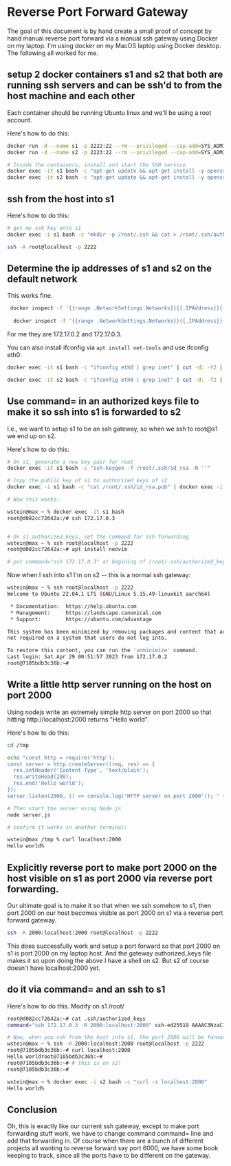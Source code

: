 # Reverse Port Forward Gateway

The goal of this document is by hand create a small proof of concept by hand manual reverse port forward via a manual ssh gateway using Docker on my laptop.  I'm using docker on my MacOS laptop using Docker desktop.   The following all worked for me.

## setup 2 docker containers s1 and s2 that both are running ssh servers and can be ssh'd to from the host machine and each other

Each container should be running Ubuntu linux and we'll be using a root account.

Here's how to do this:

```sh
docker run -d --name s1 -p 2222:22 --rm --privileged --cap-add=SYS_ADMIN --cap-add=NET_ADMIN --cap-add=NET_BIND_SERVICE --cap-add=NET_RAW -e "container=docker" -v /sys/fs/cgroup:/sys/fs/cgroup:ro ubuntu tail -f /dev/null
docker run -d --name s2 -p 2223:22 --rm --privileged --cap-add=SYS_ADMIN --cap-add=NET_ADMIN --cap-add=NET_BIND_SERVICE --cap-add=NET_RAW -e "container=docker" -v /sys/fs/cgroup:/sys/fs/cgroup:ro ubuntu tail -f /dev/null

# Inside the containers, install and start the SSH service
docker exec -it s1 bash -c "apt-get update && apt-get install -y openssh-server && service ssh start"
docker exec -it s2 bash -c "apt-get update && apt-get install -y openssh-server && service ssh start"
```

## ssh from the host into s1

Here's how to do this:

```sh
# get my ssh key onto s1
docker exec -i s1 bash -c "mkdir -p /root/.ssh && cat > /root/.ssh/authorized_keys" < ~/.ssh/id_ed25519.pub

ssh -A root@localhost -p 2222
```

## Determine the ip addresses of s1 and s2 on the default network

This works fine.  

```sh
 docker inspect -f '{{range .NetworkSettings.Networks}}{{.IPAddress}}{{end}}' s1
 
  docker inspect -f '{{range .NetworkSettings.Networks}}{{.IPAddress}}{{end}}' s2
```

For me they are 172.17.0.2 and 172.17.0.3.

You can also install ifconfig via `apt install net-tools` and use ifconfig eth0:

```sh
docker exec -it s1 bash -c "ifconfig eth0 | grep inet" | cut -d: -f2 | awk '{print $2}'

docker exec -it s2 bash -c "ifconfig eth0 | grep inet" | cut -d: -f2 | awk '{print $2}'
```

## Use command= in an authorized keys file to make it so ssh into s1 is forwarded to s2

I.e., we want to setup s1 to be an ssh gateway, so when we ssh to root@s1 we end up on s2.

Here's how to do this:

```sh
# On s1, generate a new key pair for root
docker exec -it s1 bash -c "ssh-keygen -f /root/.ssh/id_rsa -N ''"

# Copy the public key of s1 to authorized_keys of s2
docker exec -i s1 bash -c "cat /root/.ssh/id_rsa.pub" | docker exec -i s2 bash -c "mkdir -p /root/.ssh && cat > /root/.ssh/authorized_keys" 

# Now this works:

wstein@max ~ % docker exec -it s1 bash      
root@d082cc72642a:/# ssh 172.17.0.3 


# On s1 authorized_keys, set the command for ssh forwarding
wstein@max ~ % ssh root@localhost -p 2222
root@d082cc72642a:~# apt install neovim

# put command="ssh 172.17.0.3" at begining of /root/.ssh/authorized_keys line

```

Now when I ssh into s1 I'm on s2 \-\- this is a normal ssh gateway:

```sh
wstein@max ~ % ssh root@localhost -p 2222
Welcome to Ubuntu 22.04.1 LTS (GNU/Linux 5.15.49-linuxkit aarch64)

 * Documentation:  https://help.ubuntu.com
 * Management:     https://landscape.canonical.com
 * Support:        https://ubuntu.com/advantage

This system has been minimized by removing packages and content that are
not required on a system that users do not log into.

To restore this content, you can run the 'unminimize' command.
Last login: Sat Apr 29 00:51:57 2023 from 172.17.0.2
root@7105bdb3c36b:~# 
```

## Write a little http server running on the host on port 2000

Using nodejs write an extremely simple http server on port 2000 so that hitting http://localhost:2000 returns "Hello world".

Here's how to do this:

```sh
cd /tmp

echo "const http = require('http');
const server = http.createServer((req, res) => {
  res.setHeader('Content-Type', 'text/plain');
  res.writeHead(200);
  res.end('Hello world');
});
server.listen(2000, () => console.log('HTTP server on port 2000')); " > server.js

# Then start the server using Node.js
node server.js

# confirm it works in another terminal:

wstein@max /tmp % curl localhost:2000
Hello world%
```

## Explicitly reverse port to make port 2000 on the host visible on s1 as port 2000 via reverse port forwarding.

Our ultimate goal is to make it so that when we ssh somehow to s1, then port 2000 on our host becomes visible as port 2000 on s1 via a reverse port forward gateway.

```sh
ssh -R 2000:localhost:2000 root@localhost -p 2222
```

This does successfully work and setup a port forward so that port 2000 on s1 is port 2000 on my laptop host.  And the gateway authorized\_keys file makes it so upon doing the above I have a shell on s2. But s2 of course doesn't have localhost:2000 yet.

## do it via command= and an ssh to s1

Here's how to do this. Modify on s1 /root/

```sh
root@d082cc72642a:~# cat .ssh/authorized_keys 
command="ssh 172.17.0.3 -R 2000:localhost:2000" ssh-ed25519 AAAAC3NzaC1lZDI1NTE5AAAAIGIyIhguFWFIGSwRjsMlMoX3h5NAI2WImLEm7uDeXG5F wstein@Williams-MacBook-Pro-2.local

# Now, when you ssh from the host into s1, the port 2000 will be forwarded to s2
wstein@max ~ % ssh -R 2000:localhost:2000 root@localhost -p 2222
root@7105bdb3c36b:~# curl localhost:2000
Hello worldroot@7105bdb3c36b:~# 
root@7105bdb3c36b:~# # this is on s2!
root@7105bdb3c36b:~# 

wstein@max ~ % docker exec -i s2 bash -c "curl -s localhost:2000"
Hello world% 
```

## Conclusion

Oh, this is exactly like our current ssh gateway, except to make port forwarding stuff work, we have to change command command= line and add that forwarding in.  Of course when there are a bunch of different projects all wanting to reverse forward say port 6000, we have some book keeping to track, since all the ports have to be different on the gateway.

